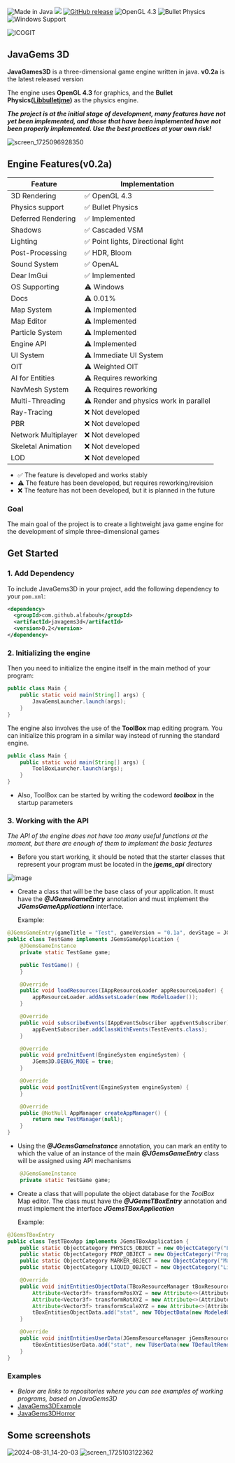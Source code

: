 ![Made in Java](https://img.shields.io/badge/Made_in-Java-yellow)
[![](https://jitpack.io/v/alfabouh/javagems3d.svg)](https://jitpack.io/#alfabouh/javagems3d)
[![GitHub release](https://img.shields.io/badge/GitHub%20Packages-Download-brightgreen)](https://github.com/alfabouh/javagems3d/packages/2241468)
![OpenGL 4.3](https://img.shields.io/badge/Render-OpenGL_4.3-blue)
![Bullet Physics](https://img.shields.io/badge/Physics-Bullet-blue)
![Windows Support](https://img.shields.io/badge/Platform-Windows-brightgreen)

![ICOGIT](https://github.com/user-attachments/assets/f4d93bc9-279f-41bf-bcd1-d31f8eb056f9)
## JavaGems 3D

**JavaGames3D** is a three-dimensional game engine written in java. **v0.2a** is the latest released version

The engine uses **OpenGL 4.3** for graphics, and the **Bullet Physics([Libbulletjme](https://github.com/stephengold/Libbulletjme))** as the physics engine.

***The project is at the initial stage of development, many features have not yet been implemented, and those that have been implemented have not been properly implemented. Use the best practices at your own risk!***

![screen_1725096928350](https://github.com/user-attachments/assets/48d10d31-2aa7-4e16-93a7-27d3720ec7f8)


## Engine Features(v0.2a)

| Feature | Implementation |
|----------------------------|----------------------|
| 3D Rendering | ✅ OpenGL 4.3 |
| Physics support | ✅ Bullet Physics |
| Deferred Rendering | ✅ Implemented |
| Shadows | ✅ Cascaded VSM |
| Lighting | ✅ Point lights, Directional light |
| Post-Processing | ✅ HDR, Bloom |
| Sound System | ✅ OpenAL |
| Dear ImGui | ✅ Implemented |
| OS Supporting | ⚠️ Windows |
| Docs | ⚠️ 0.01% |
| Map System | ⚠️ Implemented |
| Map Editor | ⚠️ Implemented |
| Particle System | ⚠️ Implemented |
| Engine API | ⚠️ Implemented |
| UI System | ⚠️ Immediate UI System |
| OIT | ⚠️ Weighted OIT |
| AI for Entities | ⚠️ Requires reworking |
| NavMesh System | ⚠️ Requires reworking |
| Multi-Threading | ⚠️ Render and physics work in parallel |
| Ray-Tracing | ❌ Not developed |
| PBR | ❌ Not developed |
| Network Multiplayer | ❌ Not developed |
| Skeletal Animation | ❌ Not developed |
| LOD | ❌ Not developed |

- ✅ The feature is developed and works stably
- ⚠️ The feature has been developed, but requires reworking/revision
- ❌ The feature has not been developed, but it is planned in the future

### Goal
The main goal of the project is to create a lightweight java game engine for the development of simple three-dimensional games

## Get Started

### 1. Add Dependency

To include JavaGems3D in your project, add the following dependency to your `pom.xml`:

```xml
<dependency>
  <groupId>com.github.alfabouh</groupId>
  <artifactId>javagems3d</artifactId>
  <version>0.2</version>
</dependency>
```
### 2. Initializing the engine

Then you need to initialize the engine itself in the main method of your program:

```Java
public class Main {
    public static void main(String[] args) {
        JavaGemsLauncher.launch(args);
    }
}
```
The engine also involves the use of the **ToolBox** map editing program. You can initialize this program in a similar way instead of running the standard engine.
```Java
public class Main {
    public static void main(String[] args) {
        ToolBoxLauncher.launch(args);
    }
}
```
- Also, ToolBox can be started by writing the codeword ***toolbox*** in the startup parameters

### 3. Working with the API
*The API of the engine does not have too many useful functions at the moment, but there are enough of them to implement the basic features*
* Before you start working, it should be noted that the starter classes that represent your program must be located in the ***jgems_api*** directory
  
![image](https://github.com/user-attachments/assets/61c5c650-85b8-4c0b-8f6f-a6e0da36316b)

* Create a class that will be the base class of your application. It must have the ***@JGemsGameEntry*** annotation and must implement the ***JGemsGameApplicationn*** interface.

  Example:
```Java
@JGemsGameEntry(gameTitle = "Test", gameVersion = "0.1a", devStage = JGemsGameEntry.DevStage.PRE_ALPHA)
public class TestGame implements JGemsGameApplication {
    @JGemsGameInstance
    private static TestGame game;

    public TestGame() {
    }

    @Override
    public void loadResources(IAppResourceLoader appResourceLoader) {
        appResourceLoader.addAssetsLoader(new ModelLoader());
    }

    @Override
    public void subscribeEvents(IAppEventSubscriber appEventSubscriber) {
        appEventSubscriber.addClassWithEvents(TestEvents.class);
    }

    @Override
    public void preInitEvent(EngineSystem engineSystem) {
        JGems3D.DEBUG_MODE = true;
    }

    @Override
    public void postInitEvent(EngineSystem engineSystem) {
    }

    @Override
    public @NotNull AppManager createAppManager() {
        return new TestManager(null);
    }
}
```

- Using the ***@JGemsGameInstance*** annotation, you can mark an entity to which the value of an instance of the main ***@JGemsGameEntry*** class will be assigned using API mechanisms

```Java
    @JGemsGameInstance
    private static TestGame game;
```

- Create a class that will populate the object database for the *ToolBox* Map editor. The class must have the ***@JGemsTBoxEntry*** annotation and must implement the interface ***JGemsTBoxApplication***

  Example:
```Java
@JGemsTBoxEntry
public class TestTBoxApp implements JGemsTBoxApplication {
    public static ObjectCategory PHYSICS_OBJECT = new ObjectCategory("Entities");
    public static ObjectCategory PROP_OBJECT = new ObjectCategory("Props");
    public static ObjectCategory MARKER_OBJECT = new ObjectCategory("Markers");
    public static ObjectCategory LIQUID_OBJECT = new ObjectCategory("Liquids");

    @Override
    public void initEntitiesObjectData(TBoxResourceManager tBoxResourceManager, ITBoxEntitiesObjectData tBoxEntitiesObjectData) {
        Attribute<Vector3f> transformPosXYZ = new Attribute<>(AttributeTarget.POSITION_XYZ, AttributeID.POSITION_XYZ, new Vector3f(0.0f));
        Attribute<Vector3f> transformRotXYZ = new Attribute<>(AttributeTarget.ROTATION_XYZ, AttributeID.ROTATION_XYZ, new Vector3f(0.0f));
        Attribute<Vector3f> transformScaleXYZ = new Attribute<>(AttributeTarget.SCALING_XYZ, AttributeID.SCALING_XYZ, new Vector3f(1.0f));
        tBoxEntitiesObjectData.add("stat", new TObjectData(new ModeledObjectData(new AttributesContainer(transformPosXYZ, transformRotXYZ, transformScaleXYZ), tBoxResourceManager.getShaderAssets().world_object, tBoxResourceManager.createModel(new JGemsPath("/assets/jgems/models/cube/cube.obj")), TestTBoxApp.PHYSICS_OBJECT)));
    }

    @Override
    public void initEntitiesUserData(JGemsResourceManager jGemsResourceManager, TBoxEntitiesUserData tBoxEntitiesUserData) {
        tBoxEntitiesUserData.add("stat", new TUserData(new TDefaultRenderContainer(new RenderEntity(), EntityObject.class, new JGemsPath("/assets/jgems/models/cube/cube.obj"), new JGemsPath(JGems3D.Paths.SHADERS, "world/world_gbuffer"), new MeshRenderAttributes())));
    }
}
```
### Examples
- *Below are links to repositories where you can see examples of working programs, based on JavaGems3D*
- [JavaGems3DExample](https://github.com/alfabouh/JavaGems3DExample)
- [JavaGems3DHorror](https://github.com/alfabouh/JavaGems3DHorror)

## Some screenshots

![2024-08-31_14-20-03](https://github.com/user-attachments/assets/3a821656-dd65-4280-886b-ae8641b787e8)
![screen_1725103122362](https://github.com/user-attachments/assets/54e869af-21a2-45eb-872a-8c405294181d)

